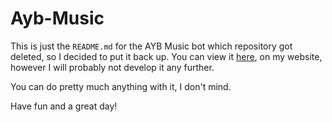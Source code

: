 # Ayb-Music
This is just the `README.md` for the AYB Music bot which repository got deleted, so I decided to put it back up.
You can view it [here](https://forgetful.ga/about), on my website, however I will probably not develop it any further.

You can do pretty much anything with it, I don't mind.

Have fun and a great day!
